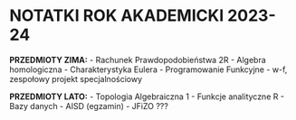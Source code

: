 # NOTATKI ROK AKADEMICKI 2023-24

**PRZEDMIOTY ZIMA:**
    - Rachunek Prawdopodobieństwa 2R
    - Algebra homologiczna
    - Charakterystyka Eulera
    - Programowanie Funkcyjne
    - w-f, zespołowy projekt specjalnościowy

**PRZEDMIOTY LATO:**
    - Topologia Algebraiczna 1
    - Funkcje analityczne R
    - Bazy danych
    - AISD (egzamin)
    - JFiZO ???

